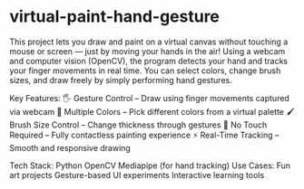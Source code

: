 # virtual-paint-hand-gesture
This project lets you draw and paint on a virtual canvas without touching a mouse or screen — just by moving your hands in the air!
Using a webcam and computer vision (OpenCV), the program detects your hand and tracks your finger movements in real time.
You can select colors, change brush sizes, and draw freely by simply performing hand gestures.

Key Features:
🖐 Gesture Control – Draw using finger movements captured via webcam
🎨 Multiple Colors – Pick different colors from a virtual palette
🖌 Brush Size Control – Change thickness through gestures
🚫 No Touch Required – Fully contactless painting experience
⚡ Real-Time Tracking – Smooth and responsive drawing

Tech Stack:
Python
OpenCV
Mediapipe (for hand tracking)
Use Cases:
Fun art projects
Gesture-based UI experiments
Interactive learning tools

